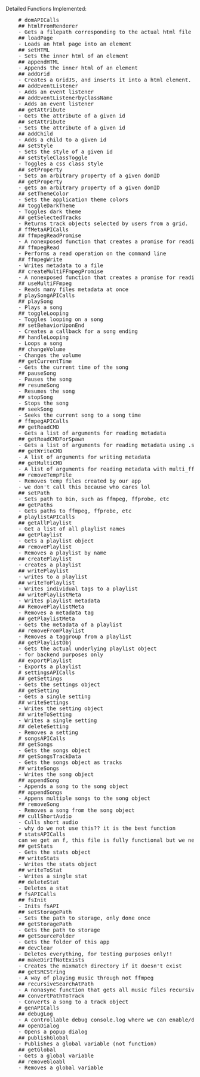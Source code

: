<p>
Detailed Functions Implemented:
</p>



<pre class="prettyprint">    # domAPICalls
    ## htmlFromRenderer
    - Gets a filepath corresponding to the actual html file path from a renderer process
    ## loadPage
    - Loads an html page into an element
    ## setHTML
    - Sets the inner html of an element
    ## appendHTML
    - Appends the inner html of an element
    ## addGrid
    - Creates a GridJS, and inserts it into a html element.
    ## addEventListener
    - Adds an event listener
    ## addEventListenerbyClassName
    - Adds an event listener
    ## getAttribute
    - Gets the attribute of a given id
    ## setAttribute
    - Sets the attribute of a given id
    ## addChild
    - Adds a child to a given id
    ## setStyle
    - Sets the style of a given id
    ## setStyleClassToggle
    - Toggles a css class style
    ## setProperty
    - Sets an arbitrary property of a given domID
    ## getProperty
    - gets an arbitrary property of a given domID
    ## setThemeColor
    - Sets the application theme colors
    ## toggleDarkTheme
    - Toggles dark theme
    ## getSelectedTracks
    - Returns track objects selected by users from a grid.
    # ffMetaAPICalls
    ## ffmpegReadPromise
    - A nonexposed function that creates a promise for reading metadata
    ## ffmpegRead
    - Performs a read operation on the command line
    ## ffmpegWrite
    - Writes metadata to a file
    ## createMultiFFmpegPromise
    - A nonexposed function that creates a promise for reading metadata
    ## useMultiFFmpeg
    - Reads many files metadata at once
    # playSongAPICalls
    ## playSong
    - Plays a song
    ## toggleLooping
    - Toggles looping on a song
    ## setBehaviorUponEnd
    - Creates a callback for a song ending
    ## handleLooping
    - Loops a song
    ## changeVolume
    - Changes the volume
    ## getCurrentTime
    - Gets the current time of the song
    ## pauseSong
    - Pauses the song
    ## resumeSong
    - Resumes the song
    ## stopSong
    - Stops the song
    ## seekSong
    - Seeks the current song to a song time
    # ffmpegAPICalls
    ## getReadCMD
    - Gets a list of arguments for reading metadata
    ## getReadCMDForSpawn
    - Gets a list of arguments for reading metadata using .spawn()
    ## getWriteCMD
    - A list of arguments for writing metadata
    ## getMultiCMD
    - A list of arguments for reading metadata with multi_ffmpeg
    ## removeTempFile
    - Removes temp files created by our app
    - we don't call this because who cares lol
    ## setPath
    - Sets path to bin, such as ffmpeg, ffprobe, etc
    ## getPaths
    - Gets paths to ffmpeg, ffprobe, etc
    # playlistAPICalls
    ## getAllPlaylist
    - Get a list of all playlist names
    ## getPlaylist
    - Gets a playlist object
    ## removePlaylist
    - Removes a playlist by name
    ## createPlaylist
    - creates a playlist
    ## writePlaylist
    - writes to a playlist
    ## writeToPlaylist
    - Writes individual tags to a playlist
    ## writePlaylistMeta
    - Writes playlist metadata
    ## RemovePlaylistMeta
    - Removes a metadata tag
    ## getPlaylistMeta
    - Gets the metadata of a playlist
    ## removeFromPlaylist
    - Removes a taggroup from a playlist
    ## getPlaylistObj
    - Gets the actual underlying playlist object
    - for backend purposes only
    ## exportPlaylist
    - Exports a playlist
    # settingsAPICalls
    ## getSettings
    - Gets the settings object
    ## getSetting
    - Gets a single setting
    ## writeSettings
    - Writes the setting object
    ## writeToSetting
    - Writes a single setting
    ## deleteSetting
    - Removes a setting
    # songsAPICalls
    ## getSongs
    - Gets the songs object
    ## getSongsTrackData
    - Gets the songs object as tracks
    ## writeSongs
    - Writes the song object
    ## appendSong
    - Appends a song to the song object
    ## appendSongs
    - Appens multiple songs to the song object
    ## removeSong
    - Removes a song from the song object
    ## cullShortAudio
    - Culls short audio
    - why do we not use this?? it is the best function
    # statsAPICalls
    can we get an f, this file is fully functional but we never used it
    ## getStats
    - Gets the stats object
    ## writeStats
    - Writes the stats object
    ## writeToStat
    - Writes a single stat
    ## deleteStat
    - Deletes a stat
    # fsAPICalls
    ## fsInit
    - Inits fsAPI
    ## setStoragePath
    - Sets the path to storage, only done once
    ## getStoragePath
    - Gets the path to storage
    ## getSourceFolder
    - Gets the folder of this app
    ## devClear
    - Deletes everything, for testing purposes only!!
    ## makeDirIfNotExists
    - Creates the mixmatch directory if it doesn't exist
    ## getSRCString
    - A way of playing music through not ffmpeg
    ## recursiveSearchAtPath
    - A nonasync function that gets all music files recursively from a directory
    ## convertPathToTrack
    - Converts a song to a track object
    # genAPICalls
    ## debugLog
    - A controllable debug console.log where we can enable/disable tags
    ## openDialog
    - Opens a popup dialog
    ## publishGlobal
    - Publishes a global variable (not function)
    ## getGlobal
    - Gets a global variable
    ## removeGloabl
    - Removes a global variable
</pre>

